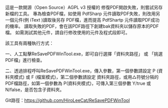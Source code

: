 這是一款開源（Open Source）AGPL v3 授權的 修復PDF開啟失敗，則嘗試另存新檔的工具。
專為檢查PDF檔，如使用 PdfSharp 元件讀取PDF失敗，則改用另一個元件(例 iText )讀取後另存 PDF檔，進而提高 PdfShartp 元件讀取PDF成功的機率。
讀取失敗的PDF，會在該PDF路徑下創建bak資料夾以儲存原本的PDF檔。
如需測試其他元件，請自行修改使用的元件及程式段即可。

該工具有兩種執行方式：

一、人工點擊ReSavePDFWinTool.exe，即可自行選擇「資料夾路徑」 或 「挑選PDF檔」進行檢查。

二、透過排程呼叫ReSavePDFWinTool.exe，傳入參數，第一個參數請設定 P (資料夾模式) 或 F (檔案模式)，第二個參數請設定 資料夾路徑，或用△符號分隔的PDF檔路徑，如第一個參數為 P(資料夾模式)，可傳入第三個參數 Y/true 或 N/false，是否包含子資料夾。

Git路徑：https://github.com/HiroLeeCat/ReSavePDFWinTool
